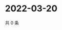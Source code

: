 # 2022-03-20

共 0 条

<!-- BEGIN WEIBO -->
<!-- 最后更新时间 Sun Mar 20 2022 13:00:44 GMT+0800 (China Standard Time) -->

<!-- END WEIBO -->
